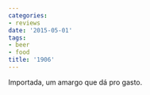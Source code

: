 ```yaml
---
categories:
- reviews
date: '2015-05-01'
tags:
- beer
- food
title: '1906'
---
```


Importada, um amargo que dá pro gasto.